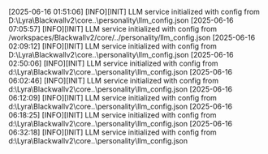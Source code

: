 [2025-06-16 01:51:06] [INFO][INIT] LLM service initialized with config from D:\Lyra\Blackwallv2\core\..\personality\llm_config.json
[2025-06-16 07:05:57] [INFO][INIT] LLM service initialized with config from /workspaces/Blackwallv2/core/../personality/llm_config.json
[2025-06-16 02:09:12] [INFO][INIT] LLM service initialized with config from D:\Lyra\Blackwallv2\core\..\personality\llm_config.json
[2025-06-16 02:50:06] [INFO][INIT] LLM service initialized with config from d:\Lyra\Blackwallv2\core\..\personality\llm_config.json
[2025-06-16 06:02:46] [INFO][INIT] LLM service initialized with config from d:\Lyra\Blackwallv2\core\..\personality\llm_config.json
[2025-06-16 06:12:09] [INFO][INIT] LLM service initialized with config from d:\Lyra\Blackwallv2\core\..\personality\llm_config.json
[2025-06-16 06:18:25] [INFO][INIT] LLM service initialized with config from d:\Lyra\Blackwallv2\core\..\personality\llm_config.json
[2025-06-16 06:32:18] [INFO][INIT] LLM service initialized with config from d:\Lyra\Blackwallv2\core\..\personality\llm_config.json
